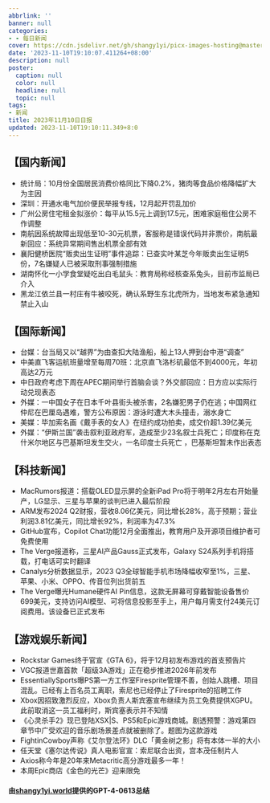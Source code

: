```yaml
---
abbrlink: ''
banner: null
categories:
- - 每日新闻
cover: https://cdn.jsdelivr.net/gh/shangy1yi/picx-images-hosting@master/FWT8cXaVEAA2C4h.2h81q1m596.webp
date: '2023-11-10T19:10:07.411264+08:00'
description: null
poster:
  caption: null
  color: null
  headline: null
  topic: null
tags:
- 新闻
title: 2023年11月10日日报
updated: 2023-11-10T19:10:11.349+8:0
---
```

## 【国内新闻】

* 统计局：10月份全国居民消费价格同比下降0.2%，猪肉等食品价格降幅扩大为主因
* 深圳：开通水电气加价便民举报专线，12月起开罚乱加价
* 广州公房住宅租金拟涨价：每平从15.5元上调到17.5元，困难家庭租住公房不作调整
* 南航因系统故障出现低至10-30元机票，客服称是错误代码并非票价，南航最新回应：系统异常期间售出机票全部有效
* 襄阳健桥医院“贩卖出生证明”事件追踪：已查实叶某芝今年贩卖出生证明5份，7名嫌疑人已被采取刑事强制措施
* 湖南怀化一小学食堂疑吃出白毛鼠头：教育局称经核查系兔头，目前市监局已介入
* 黑龙江依兰县一村庄有牛被咬死，确认系野生东北虎所为，当地发布紧急通知禁止入山

## 【国际新闻】

* 台媒：台当局又以“越界”为由查扣大陆渔船，船上13人押到台中港“调查”
* 中美直飞客运航班量增至每周70班：北京直飞洛杉矶最低不到4000元，年初高达2万元
* 中日政府考虑下周在APEC期间举行首脑会谈？外交部回应：日方应以实际行动兑现表态
* 外媒：一中国女子在日本千叶县街头被杀害，2名嫌犯男子仍在逃；中国网红仲尼在巴厘岛遇难，警方公布原因：游泳时遭大木头撞击，溺水身亡
* 美媒：毕加索名画《戴手表的女人》在纽约成功拍卖，成交价超1.39亿美元
* 外媒：“伊斯兰国”袭击叙利亚政府军，造成至少23名叙士兵死亡；印度称在克什米尔地区与巴基斯坦发生交火，一名印度士兵死亡 ，巴基斯坦暂未作出表态

## 【科技新闻】

* MacRumors报道：搭载OLED显示屏的全新iPad Pro将于明年2月左右开始量产，LG显示、三星与苹果的谈判已进入最后阶段
* ARM发布2024 Q2财报，营收8.06亿美元，同比增长28%，高于预期；营业利润3.81亿美元，同比增长92%，利润率为47.3%
* GitHub宣布，Copilot Chat功能12月全面推出，教育用户及开源项目维护者可免费使用
* The Verge报道称，三星AI产品Gauss正式发布，Galaxy S24系列手机将搭载，打电话可实时翻译
* Canalys分析数据显示，2023 Q3全球智能手机市场降幅收窄至1%，三星、苹果、小米、OPPO、传音位列出货前五
* The Verge曝光Humane硬件AI Pin信息，这款无屏幕可穿戴智能设备售价699美元，支持访问AI模型、可将信息投影至手上，用户每月需支付24美元订阅费用。该设备已正式发布

## 【游戏娱乐新闻】

* Rockstar Games终于官宣《GTA 6》，将于12月初发布游戏的首支预告片
* VGC报道世嘉首款「超级3A游戏」正在稳步推进2026年前发布
* EssentiallySports曝PS第一方工作室Firesprite管理不善，创始人跳槽、项目混乱。已经有上百名员工离职，索尼也已经停止了Firesprite的招聘工作
* Xbox因招致激烈反应，Xbox负责人斯宾塞宣布继续为员工免费提供XGPU。此前取消这一员工福利时，斯宾塞表示并不知情
* 《心灵杀手2》现已登陆XSX|S、PS5和Epic游戏商城。剧透预警：游戏第四章节中广受欢迎的音乐剧场景差点就被删除了。题图为这款游戏
* FightinCowboy声称《艾尔登法环》DLC「黄金树之影」将有本体一半的大小
* 任天堂《塞尔达传说》真人电影官宣：索尼联合出资，宫本茂任制片人
* Axios称今年是20年来Metacritic高分游戏最多一年！
* 本周Epic商店《金色的光芒》迎来限免

#### 由[shangy1yi.world](https://shangy1yi.world)提供的GPT-4-0613总结
